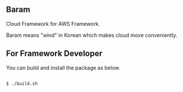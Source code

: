 ## Baram

Cloud Framework for AWS Framework.

Baram means "wind" in Korean which makes cloud move conveniently.  

## For Framework Developer

You can build and install the package as below.

```commandline

$ ./build.sh
```